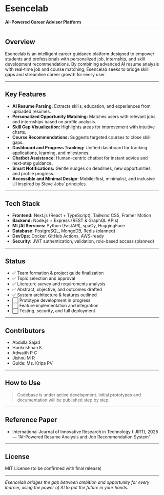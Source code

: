 # Esencelab

**AI-Powered Career Advisor Platform**

---

## Overview

Esencelab is an intelligent career guidance platform designed to empower students and professionals with personalized job, internship, and skill development recommendations. By combining advanced AI resume analysis with real-time job and course matching, Esencelab seeks to bridge skill gaps and streamline career growth for every user.

---

## Key Features

- **AI Resume Parsing:** Extracts skills, education, and experiences from uploaded resumes.
- **Personalized Opportunity Matching:** Matches users with relevant jobs and internships based on profile analysis.
- **Skill Gap Visualization:** Highlights areas for improvement with intuitive charts.
- **Course Recommendations:** Suggests targeted courses to close skill gaps.
- **Dashboard and Progress Tracking:** Unified dashboard for tracking applications, learning, and milestones.
- **Chatbot Assistance:** Human-centric chatbot for instant advice and next-step guidance.
- **Smart Notifications:** Gentle nudges on deadlines, new opportunities, and profile progress.
- **Accessible and Minimal Design:** Mobile-first, minimalist, and inclusive UI inspired by Steve Jobs’ principles.

---

## Tech Stack

- **Frontend:** Next.js (React + TypeScript), Tailwind CSS, Framer Motion
- **Backend:** Node.js + Express (REST & GraphQL APIs)
- **ML/AI Services:** Python (FastAPI), spaCy, HuggingFace
- **Database:** PostgreSQL, MongoDB, Redis (planned)
- **DevOps:** Docker, GitHub Actions, AWS-ready
- **Security:** JWT authentication, validation, role-based access (planned)

---

## Status

- ✅ Team formation & project guide finalization  
- ✅ Topic selection and approval  
- ✅ Literature survey and requirements analysis  
- ✅ Abstract, objective, and outcomes drafted  
- ✅ System architecture & features outlined  
- ⬜️ Prototype development in progress  
- ⬜️ Feature implementation and integration  
- ⬜️ Testing, security, and full deployment

---

## Contributors

- Abdulla Sajad  
- Harikrishnan K  
- Adwaith P C  
- Jishnu M R  
- Guide: Ms. Kripa PV

---

## How to Use

> Codebase is under active development. Initial prototypes and documentation will be published step by step.

---

## Reference Paper

- International Journal of Innovative Research in Technology (IJIRT), 2025 — “AI-Powered Resume Analysis and Job Recommendation System”

---

## License

MIT License (to be confirmed with final release)

---

*Esencelab bridges the gap between ambition and opportunity for every learner, using the power of AI to put the future in your hands.*